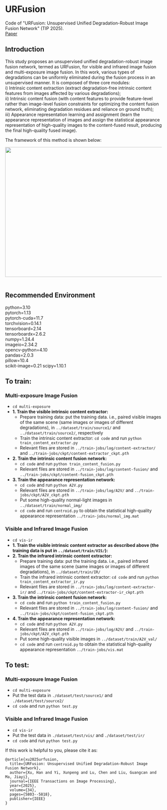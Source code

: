 # URFusion
Code of "URFusion: Unsupervised Unified Degradation-Robust Image Fusion Network" (TIP 2025).<br>
[Paper](https://github.com/hanna-xu/URFusion/blob/main/paper.pdf)

## Introduction
This study proposes an unsupervised unified degradation-robust image fusion network, termed as URFusion, for visible and infrared image fusion and multi-exposure image fusion. In this work, various types of degradations can be uniformly eliminated during the fusion process in an unsupervised manner. It is composed of three core modules:<br>
i) Intrinsic content extraction (extract degradation-free intrinsic content features from images affected by various degradations);<br>
ii) Intrinsic content fusion (with content features to provide feature-level rather than image-level fusion constraints for optimizing the content fusion network, eliminating degradation residues and reliance on ground truth);<br>
iii) Appearance representation learning and assignment (learn the appearance representation of images and assign the statistical appearance representation of high-quality images to the content-fused result, producing the final high-quality fused image).
<br>

The framework of this method is shown below:
<div align=center><img src="https://github.com/hanna-xu/others/blob/master/images/URFusion_framework.jpg" width="870" height="416"/></div>
<br>


## Recommended Environment
python=3.10<br>
pytorch=1.13<br>
pytorch-cuda=11.7<br>
torchvision=0.14.1<br>
tensorboard=2.14<br>
tensorboardx=2.6.2<br>
numpy=1.24.4<br>
imageio=2.34.2<br>
opencv-python=4.10<br>
pandas=2.0.3<br>
pillow=10.4<br>
scikit-image=0.21
scipy=1.10.1<br>

## __To train:__
### Multi-exposure Image Fusion
*  `cd multi-exposure`<br>
* __1. Train the visible intrinsic content extractor:__<br>
  * Prepare training data: put the training data. i.e., paired visible images of the same scene (same images or images of different degradations), in `../dataset/train/source1/` and `../dataset/train/source2/`, respectively
  * Train the intrinsic content extractor: `cd code` and run `python train_content_extractor.py`<br>
  * Relevant files are stored in `../train-jobs/log/content-extractor/` and `../train-jobs/ckpt/content-extractor_ckpt.pth`
* __2. Train the intrinsic content fusion network:__<br>
  * `cd code` and run `python train_content_fusion.py`<br>
  * Relevant files are stored in `../train-jobs/log/content-fusion/` and `../train-jobs/ckpt/content-fusion_ckpt.pth`
* __3. Train the appearance representation network:__<br>
  * `cd code` and run `python A2V.py`<br>
  * Relevant files are stored in `../train-jobs/log/A2V/` and `../train-jobs/ckpt/A2V_ckpt.pth`
  * Put some high-quality normal-light images in `../dataset/train/normal_img/`
  * `cd code` and run `centroid.py` to obtain the statistical high-quality appearance representation `../train-jobs/normal_img.mat`<br>

### Visible and Infrared Image Fusion
*  `cd vis-ir`<br>
* __1. Train the visible intrinsic content extractor as described above (the training data is put in `../dataset/train/VIS/`):__<br>
* __2. Train the infrared intrinsic content extractor:__<br>
  * Prepare training data: put the training data. i.e., paired infrared images of the same scene (same images or images of different degradations), in `../dataset/train/IR/`
  * Train the infrared intrinsic content extractor: `cd code` and run `python train_content_extractor_ir.py`<br>
  * Relevant files are stored in `../train-jobs/log/content-extractor-ir/` and `../train-jobs/ckpt/content-extractor-ir_ckpt.pth`
* __3. Train the intrinsic content fusion network:__<br>
  * `cd code` and run `python train_content_fusion.py`<br>
  * Relevant files are stored in `../train-jobs/log/content-fusion/` and `../train-jobs/ckpt/content-fusion_ckpt.pth`
* __4. Train the appearance representation network:__<br>
  * `cd code` and run `python A2V.py`<br>
  * Relevant files are stored in `../train-jobs/log/A2V/` and `../train-jobs/ckpt/A2V_ckpt.pth`
  * Put some high-quality visible images in `../dataset/train/A2V_val/`
  * `cd code` and run `centroid.py` to obtain the statistical high-quality appearance representation `../train-jobs/vis.mat`<br>


## __To test:__
### Multi-exposure Image Fusion
* `cd multi-exposure`<br>
* Put the test data in `./dataset/test/source1/` and `./dataset/test/source2/`
* `cd code` and run `python test.py`<br>

### Visible and Infrared Image Fusion
* `cd vis-ir`<br>
* Put the test data in `./dataset/test/vis/` and `./dataset/test/ir/`
* `cd code` and run `python test.py`<br>

If this work is helpful to you, please cite it as:
```
@article{xu2025urfusion,
  title={URFusion: Unsupervised Unified Degradation-Robust Image Fusion Network},
  author={Xu, Han and Yi, Xunpeng and Lu, Chen and Liu, Guangcan and Ma, Jiayi},
  journal={IEEE Transactions on Image Processing},
  year={2025},
  volume={34},
  pages={5803--5818},
  publisher={IEEE}
}
```

